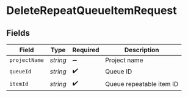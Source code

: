# DeleteRepeatQueueItemRequest


## Fields

| Field                    | Type                     | Required                 | Description              |
| ------------------------ | ------------------------ | ------------------------ | ------------------------ |
| `projectName`            | *string*                 | :heavy_minus_sign:       | Project name             |
| `queueId`                | *string*                 | :heavy_check_mark:       | Queue ID                 |
| `itemId`                 | *string*                 | :heavy_check_mark:       | Queue repeatable item ID |